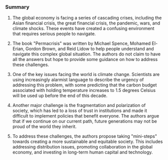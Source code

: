 ### Summary

1. The global economy is facing a series of cascading crises, including
the Asian financial crisis, the great financial crisis, the pandemic, wars,
and climate shocks. These events have created a confusing environment that
requires serious people to navigate.

2. The book "Permacrisis" was written by Michael Spence, Mohamed El-Erian,
Gordon Brown, and Reid Lidow to help people understand and navigate this
complex global situation. The authors do not claim to have all the answers
but hope to provide some guidance on how to address these challenges.

3. One of the key issues facing the world is climate change. Scientists are
using increasingly alarmist language to describe the urgency of addressing
this problem, with some predicting that the carbon budget associated with
holding temperature increases to 1.5 degrees Celsius will be used up before
the end of this decade.

4. Another major challenge is the fragmentation and polarization of society,
which has led to a loss of trust in institutions and made it difficult
to implement policies that benefit everyone. The authors argue that if we
continue on our current path, future generations may not be proud of the
world they inherit.

5. To address these challenges, the authors propose taking "mini-steps"
towards creating a more sustainable and equitable society. This includes
addressing distribution issues, promoting collaboration in the global economy,
and investing in long-term human capital and technology.
